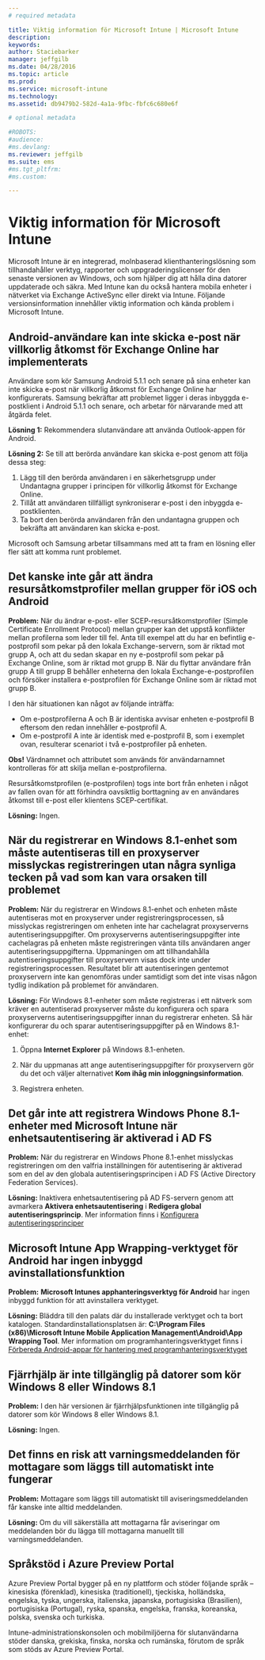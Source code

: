 ```yaml
---
# required metadata

title: Viktig information för Microsoft Intune | Microsoft Intune
description:
keywords:
author: Staciebarker
manager: jeffgilb
ms.date: 04/28/2016
ms.topic: article
ms.prod:
ms.service: microsoft-intune
ms.technology:
ms.assetid: db9479b2-582d-4a1a-9fbc-fbfc6c680e6f

# optional metadata

#ROBOTS:
#audience:
#ms.devlang:
ms.reviewer: jeffgilb
ms.suite: ems
#ms.tgt_pltfrm:
#ms.custom:

---
```


# Viktig information för Microsoft Intune
Microsoft Intune är en integrerad, molnbaserad klienthanteringslösning som tillhandahåller verktyg, rapporter och uppgraderingslicenser för den senaste versionen av Windows, och som hjälper dig att hålla dina datorer uppdaterade och säkra. Med Intune kan du också hantera mobila enheter i nätverket via Exchange ActiveSync eller direkt via Intune. Följande versionsinformation innehåller viktig information och kända problem i Microsoft Intune.


## Android-användare kan inte skicka e-post när villkorlig åtkomst för Exchange Online har implementerats

Användare som kör Samsung Android 5.1.1 och senare på sina enheter kan inte skicka e-post när villkorlig åtkomst för Exchange Online har konfigurerats. Samsung bekräftar att problemet ligger i deras inbyggda e-postklient i Android 5.1.1 och senare, och arbetar för närvarande med att åtgärda felet.

**Lösning 1:** Rekommendera slutanvändare att använda Outlook-appen för Android.

**Lösning 2:** Se till att berörda användare kan skicka e-post genom att följa dessa steg:

1. Lägg till den berörda användaren i en säkerhetsgrupp under Undantagna grupper i principen för villkorlig åtkomst för Exchange Online.
2. Tillåt att användaren tillfälligt synkroniserar e-post i den inbyggda e-postklienten.
3. Ta bort den berörda användaren från den undantagna gruppen och bekräfta att användaren kan skicka e-post.

Microsoft och Samsung arbetar tillsammans med att ta fram en lösning eller fler sätt att komma runt problemet.



## Det kanske inte går att ändra resursåtkomstprofiler mellan grupper för iOS och Android
**Problem:** När du ändrar e-post- eller SCEP-resursåtkomstprofiler (Simple Certificate Enrollment Protocol) mellan grupper kan det uppstå konflikter mellan profilerna som leder till fel. Anta till exempel att du har en befintlig e-postprofil som pekar på den lokala Exchange-servern, som är riktad mot grupp A, och att du sedan skapar en ny e-postprofil som pekar på Exchange Online, som är riktad mot grupp B. När du flyttar användare från grupp A till grupp B behåller enheterna den lokala Exchange-e-postprofilen och försöker installera e-postprofilen för Exchange Online som är riktad mot grupp B.

I den här situationen kan något av följande inträffa: 
* Om e-postprofilerna A och B är identiska avvisar enheten e-postprofil B eftersom den redan innehåller e-postprofil A.
* Om e-postprofil A inte är identisk med e-postprofil B, som i exemplet ovan, resulterar scenariot i två e-postprofiler på enheten.

**Obs!** Värdnamnet och attributet som används för användarnamnet kontrolleras för att skilja mellan e-postprofilerna.

Resursåtkomstprofilen (e-postprofilen) togs inte bort från enheten i något av fallen ovan för att förhindra oavsiktlig borttagning av en användares åtkomst till e-post eller klientens SCEP-certifikat.

**Lösning:** Ingen.

## När du registrerar en Windows 8.1-enhet som måste autentiseras till en proxyserver misslyckas registreringen utan några synliga tecken på vad som kan vara orsaken till problemet
**Problem:** När du registrerar en Windows 8.1-enhet och enheten måste autentiseras mot en proxyserver under registreringsprocessen, så misslyckas registreringen om enheten inte har cachelagrat proxyserverns autentiseringsuppgifter. Om proxyserverns autentiseringsuppgifter inte cachelagras på enheten måste registreringen vänta tills användaren anger autentiseringsuppgifterna. Uppmaningen om att tillhandahålla autentiseringsuppgifter till proxyservern visas dock inte under registreringsprocessen. Resultatet blir att autentiseringen gentemot proxyservern inte kan genomföras under samtidigt som det inte visas någon tydlig indikation på problemet för användaren.

**Lösning:** För Windows 8.1-enheter som måste registreras i ett nätverk som kräver en autentiserad proxyserver måste du konfigurera och spara proxyserverns autentiseringsuppgifter innan du registrerar enheten. Så här konfigurerar du och sparar autentiseringsuppgifter på en Windows 8.1-enhet:

1.  Öppna **Internet Explorer** på Windows 8.1-enheten.

2.  När du uppmanas att ange autentiseringsuppgifter för proxyservern gör du det och väljer alternativet **Kom ihåg min inloggningsinformation**.

3.  Registrera enheten.

## Det går inte att registrera Windows Phone 8.1-enheter med  Microsoft Intune när enhetsautentisering är aktiverad i AD FS
**Problem:** När du registrerar en Windows Phone 8.1-enhet misslyckas registreringen om den valfria inställningen för autentisering är aktiverad som en del av den globala autentiseringsprincipen i AD FS (Active Directory Federation Services).

**Lösning:** Inaktivera enhetsautentisering på AD FS-servern genom att avmarkera **Aktivera enhetsautentisering** i **Redigera global autentiseringsprincip**. Mer information finns i [Konfigurera autentiseringsprinciper](http://technet.microsoft.com/library/dn486781.aspx)


## Microsoft Intune App Wrapping-verktyget för Android har ingen inbyggd avinstallationsfunktion
**Problem:** **Microsoft Intunes apphanteringsverktyg för Android** har ingen inbyggd funktion för att avinstallera verktyget.

**Lösning:** Bläddra till den palats där du installerade verktyget och ta bort katalogen. Standardinstallationsplatsen är: **C:\Program Files (x86)\Microsoft Intune Mobile Application Management\Android\App Wrapping Tool**. Mer information om programhanteringsverktyget finns i [Förbereda Android-appar för hantering med programhanteringsverktyget](/intune/deploy-use/prepare-android-apps-for-mobile-application-management-with-the-microsoft-intune-app-wrapping-tool)

## Fjärrhjälp är inte tillgänglig på datorer som kör Windows 8 eller Windows 8.1
**Problem:** I den här versionen är fjärrhjälpsfunktionen inte tillgänglig på datorer som kör Windows 8 eller Windows 8.1.

**Lösning:** Ingen.

## Det finns en risk att varningsmeddelanden för mottagare som läggs till automatiskt inte fungerar
**Problem:** Mottagare som läggs till automatiskt till aviseringsmeddelanden får kanske inte alltid meddelanden.

**Lösning:** Om du vill säkerställa att mottagarna får aviseringar om meddelanden bör du lägga till mottagarna manuellt till varningsmeddelanden.

## Språkstöd i Azure Preview Portal
Azure Preview Portal bygger på en ny plattform och stöder följande språk – kinesiska (förenklad), kinesiska (traditionell), tjeckiska, holländska, engelska, tyska, ungerska, italienska, japanska, portugisiska (Brasilien), portugisiska (Portugal), ryska, spanska, engelska, franska, koreanska, polska, svenska och turkiska.

Intune-administrationskonsolen och mobilmiljöerna för slutanvändarna stöder danska, grekiska, finska, norska och rumänska, förutom de språk som stöds av Azure Preview Portal.


<!--HONumber=May16_HO2-->


